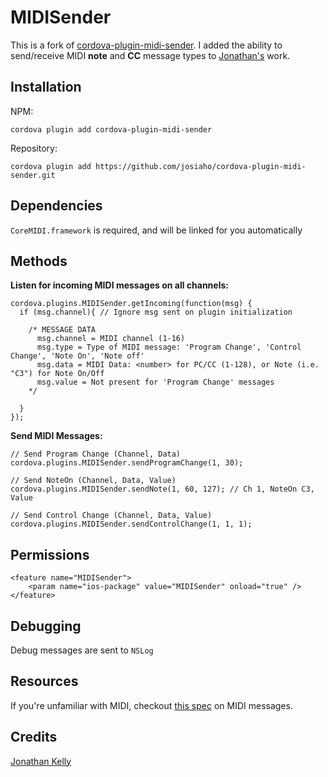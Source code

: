 MIDISender
======

This is a fork of [cordova-plugin-midi-sender](https://github.com/jonathanwkelly/cordova-plugin-midi-sender). I added the ability to send/receive MIDI **note** and **CC** message types to [Jonathan's](https://github.com/jonathanwkelly) work.


Installation
-------

NPM:

	cordova plugin add cordova-plugin-midi-sender

Repository:

	cordova plugin add https://github.com/josiaho/cordova-plugin-midi-sender.git

Dependencies
-------

`CoreMIDI.framework` is required, and will be linked for you automatically


Methods
-------

**Listen for incoming MIDI messages on all channels:**
	
	cordova.plugins.MIDISender.getIncoming(function(msg) {
	  if (msg.channel){ // Ignore msg sent on plugin initialization
	  
	    /* MESSAGE DATA
	      msg.channel = MIDI channel (1-16)
	      msg.type = Type of MIDI message: 'Program Change', 'Control Change', 'Note On', 'Note off'
	      msg.data = MIDI Data: <number> for PC/CC (1-128), or Note (i.e. "C3") for Note On/Off
	      msg.value = Not present for 'Program Change' messages
	    */
	    
	  }
	});
	
**Send MIDI Messages:**

    // Send Program Change (Channel, Data)
    cordova.plugins.MIDISender.sendProgramChange(1, 30);
    
    // Send NoteOn (Channel, Data, Value)
    cordova.plugins.MIDISender.sendNote(1, 60, 127); // Ch 1, NoteOn C3, Value
    
    // Send Control Change (Channel, Data, Value)
    cordova.plugins.MIDISender.sendControlChange(1, 1, 1);

Permissions
-----------

    <feature name="MIDISender">
        <param name="ios-package" value="MIDISender" onload="true" />
    </feature>

Debugging
-----------

Debug messages are sent to `NSLog`

Resources
-----------

If you're unfamiliar with MIDI, checkout <a href="http://www.midi.org/techspecs/midimessages.php" target="_blank" title="MIDI Manufacturers Association">this spec</a> on MIDI messages.

Credits
-----------

[Jonathan Kelly](https://github.com/jonathanwkelly/cordova-plugin-midi-sender)